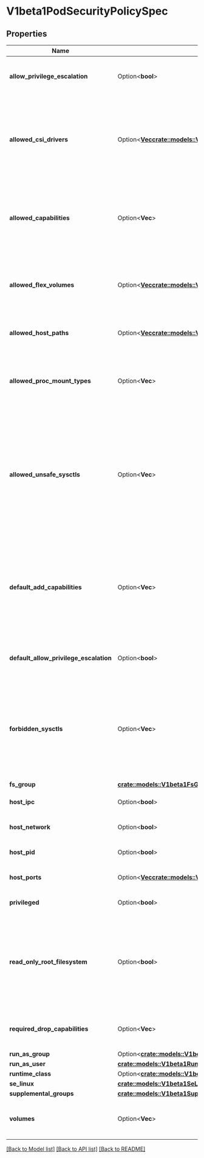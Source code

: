 # V1beta1PodSecurityPolicySpec

## Properties

Name | Type | Description | Notes
------------ | ------------- | ------------- | -------------
**allow_privilege_escalation** | Option<**bool**> | allowPrivilegeEscalation determines if a pod can request to allow privilege escalation. If unspecified, defaults to true. | [optional]
**allowed_csi_drivers** | Option<[**Vec<crate::models::V1beta1AllowedCsiDriver>**](v1beta1.AllowedCSIDriver.md)> | AllowedCSIDrivers is an allowlist of inline CSI drivers that must be explicitly set to be embedded within a pod spec. An empty value indicates that any CSI driver can be used for inline ephemeral volumes. This is a beta field, and is only honored if the API server enables the CSIInlineVolume feature gate. | [optional]
**allowed_capabilities** | Option<**Vec<String>**> | allowedCapabilities is a list of capabilities that can be requested to add to the container. Capabilities in this field may be added at the pod author's discretion. You must not list a capability in both allowedCapabilities and requiredDropCapabilities. | [optional]
**allowed_flex_volumes** | Option<[**Vec<crate::models::V1beta1AllowedFlexVolume>**](v1beta1.AllowedFlexVolume.md)> | allowedFlexVolumes is an allowlist of Flexvolumes.  Empty or nil indicates that all Flexvolumes may be used.  This parameter is effective only when the usage of the Flexvolumes is allowed in the \"volumes\" field. | [optional]
**allowed_host_paths** | Option<[**Vec<crate::models::V1beta1AllowedHostPath>**](v1beta1.AllowedHostPath.md)> | allowedHostPaths is an allowlist of host paths. Empty indicates that all host paths may be used. | [optional]
**allowed_proc_mount_types** | Option<**Vec<String>**> | AllowedProcMountTypes is an allowlist of allowed ProcMountTypes. Empty or nil indicates that only the DefaultProcMountType may be used. This requires the ProcMountType feature flag to be enabled. | [optional]
**allowed_unsafe_sysctls** | Option<**Vec<String>**> | allowedUnsafeSysctls is a list of explicitly allowed unsafe sysctls, defaults to none. Each entry is either a plain sysctl name or ends in \"*\" in which case it is considered as a prefix of allowed sysctls. Single * means all unsafe sysctls are allowed. Kubelet has to allowlist all allowed unsafe sysctls explicitly to avoid rejection.  Examples: e.g. \"foo/_*\" allows \"foo/bar\", \"foo/baz\", etc. e.g. \"foo.*\" allows \"foo.bar\", \"foo.baz\", etc. | [optional]
**default_add_capabilities** | Option<**Vec<String>**> | defaultAddCapabilities is the default set of capabilities that will be added to the container unless the pod spec specifically drops the capability.  You may not list a capability in both defaultAddCapabilities and requiredDropCapabilities. Capabilities added here are implicitly allowed, and need not be included in the allowedCapabilities list. | [optional]
**default_allow_privilege_escalation** | Option<**bool**> | defaultAllowPrivilegeEscalation controls the default setting for whether a process can gain more privileges than its parent process. | [optional]
**forbidden_sysctls** | Option<**Vec<String>**> | forbiddenSysctls is a list of explicitly forbidden sysctls, defaults to none. Each entry is either a plain sysctl name or ends in \"*\" in which case it is considered as a prefix of forbidden sysctls. Single * means all sysctls are forbidden.  Examples: e.g. \"foo/_*\" forbids \"foo/bar\", \"foo/baz\", etc. e.g. \"foo.*\" forbids \"foo.bar\", \"foo.baz\", etc. | [optional]
**fs_group** | [**crate::models::V1beta1FsGroupStrategyOptions**](v1beta1.FSGroupStrategyOptions.md) |  | 
**host_ipc** | Option<**bool**> | hostIPC determines if the policy allows the use of HostIPC in the pod spec. | [optional]
**host_network** | Option<**bool**> | hostNetwork determines if the policy allows the use of HostNetwork in the pod spec. | [optional]
**host_pid** | Option<**bool**> | hostPID determines if the policy allows the use of HostPID in the pod spec. | [optional]
**host_ports** | Option<[**Vec<crate::models::V1beta1HostPortRange>**](v1beta1.HostPortRange.md)> | hostPorts determines which host port ranges are allowed to be exposed. | [optional]
**privileged** | Option<**bool**> | privileged determines if a pod can request to be run as privileged. | [optional]
**read_only_root_filesystem** | Option<**bool**> | readOnlyRootFilesystem when set to true will force containers to run with a read only root file system.  If the container specifically requests to run with a non-read only root file system the PSP should deny the pod. If set to false the container may run with a read only root file system if it wishes but it will not be forced to. | [optional]
**required_drop_capabilities** | Option<**Vec<String>**> | requiredDropCapabilities are the capabilities that will be dropped from the container.  These are required to be dropped and cannot be added. | [optional]
**run_as_group** | Option<[**crate::models::V1beta1RunAsGroupStrategyOptions**](v1beta1.RunAsGroupStrategyOptions.md)> |  | [optional]
**run_as_user** | [**crate::models::V1beta1RunAsUserStrategyOptions**](v1beta1.RunAsUserStrategyOptions.md) |  | 
**runtime_class** | Option<[**crate::models::V1beta1RuntimeClassStrategyOptions**](v1beta1.RuntimeClassStrategyOptions.md)> |  | [optional]
**se_linux** | [**crate::models::V1beta1SeLinuxStrategyOptions**](v1beta1.SELinuxStrategyOptions.md) |  | 
**supplemental_groups** | [**crate::models::V1beta1SupplementalGroupsStrategyOptions**](v1beta1.SupplementalGroupsStrategyOptions.md) |  | 
**volumes** | Option<**Vec<String>**> | volumes is an allowlist of volume plugins. Empty indicates that no volumes may be used. To allow all volumes you may use '*'. | [optional]

[[Back to Model list]](../README.md#documentation-for-models) [[Back to API list]](../README.md#documentation-for-api-endpoints) [[Back to README]](../README.md)


